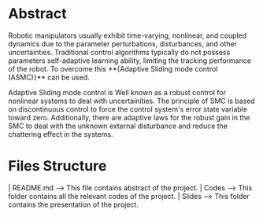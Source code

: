 # Abstract

  <p>Robotic manipulators usually exhibit time-varying, nonlinear, and coupled dynamics due to the parameter perturbations, disturbances, and other uncertainties. Traditional control algorithms typically do not possess parameters self-adaptive learning ability, limiting the tracking performance of the robot. To overcome this **{Adaptive Sliding mode control (ASMC)}** can be used.</p>
  <p>  Adaptive Sliding mode control is Well known as a robust control for nonlinear systems to deal with uncertainities. The principle of SMC is based on discontinuous control to force the control system's error state variable toward zero. Additionally, there are adaptive laws for the robust gain in the SMC to deal with the unknown external disturbance and reduce the chattering effect in the systems.</p>

# Files Structure
  | README.md --> This file contains abstract of the project.
  | Codes  --> This folder contains all the relevant codes of the project.
  | Slides --> This folder contains the presentation of the project.

